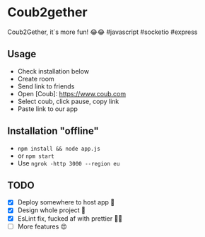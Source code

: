 # Coub2gether

Coub2Gether, it`s more fun! 😂😂 #javascript #socketio #express

## Usage

- Check installation below
- Create room
- Send link to friends
- Open [Coub]: https://www.coub.com
- Select coub, click pause, copy link
- Paste link to our app

## Installation "offline"

- `npm install && node app.js`
- or `npm start`
- Use `ngrok -http 3000 --region eu`

## TODO

- [x] Deploy somewhere to host app 🐬
- [x] Design whole project 🤦
- [x] EsLint fix, fucked af with prettier 🐱‍🚀
- [ ] More features 😍

